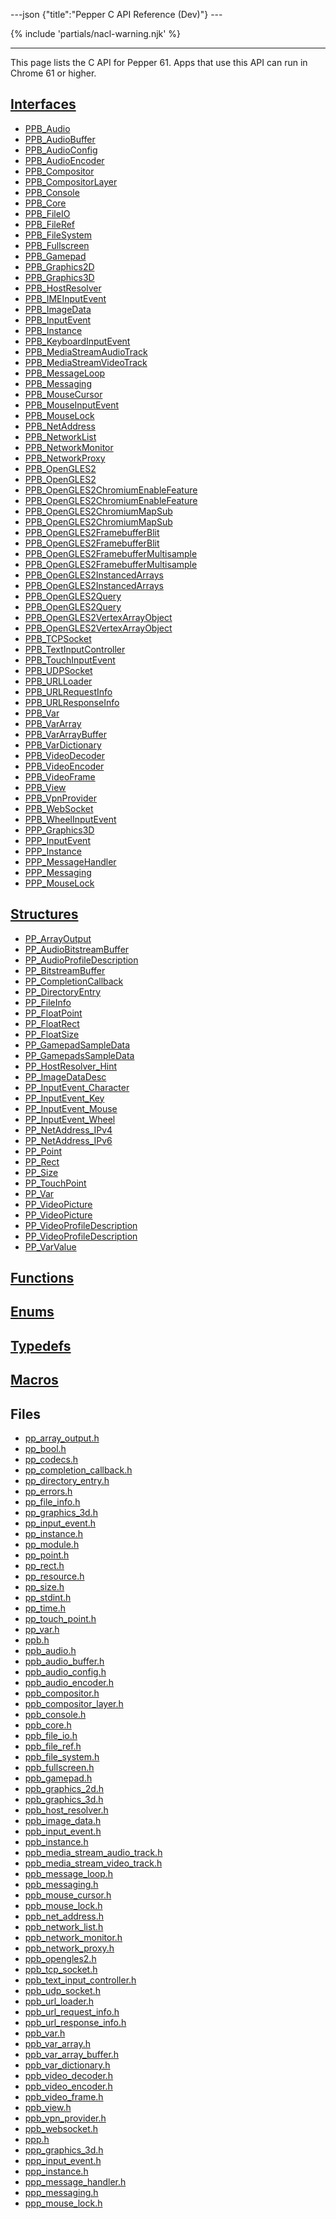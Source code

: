 ---json {"title":"Pepper C API Reference (Dev)"} ---

<span id="c-api-dev" class="target"><span id="pepper-dev-c-index"></span></span> {% include 'partials/nacl-warning.njk' %}

------------------------------------------------------------------------

This page lists the C API for Pepper 61. Apps that use this API can run in Chrome 61 or higher.

<a href="/docs/native-client/pepper_dev/c/group___interfaces/" class="reference external">Interfaces</a>
--------------------------------------------------------------------------------------------------------

-   <a href="/docs/native-client/pepper_dev/c/struct_p_p_b___audio__1__1/" class="reference external">PPB_Audio</a>
-   <a href="/docs/native-client/pepper_dev/c/struct_p_p_b___audio_buffer__0__1/" class="reference external">PPB_AudioBuffer</a>
-   <a href="/docs/native-client/pepper_dev/c/struct_p_p_b___audio_config__1__1/" class="reference external">PPB_AudioConfig</a>
-   <a href="/docs/native-client/pepper_dev/c/struct_p_p_b___audio_encoder__0__1/" class="reference external">PPB_AudioEncoder</a>
-   <a href="/docs/native-client/pepper_dev/c/struct_p_p_b___compositor__0__1/" class="reference external">PPB_Compositor</a>
-   <a href="/docs/native-client/pepper_dev/c/struct_p_p_b___compositor_layer__0__2/" class="reference external">PPB_CompositorLayer</a>
-   <a href="/docs/native-client/pepper_dev/c/struct_p_p_b___console__1__0/" class="reference external">PPB_Console</a>
-   <a href="/docs/native-client/pepper_dev/c/struct_p_p_b___core__1__0/" class="reference external">PPB_Core</a>
-   <a href="/docs/native-client/pepper_dev/c/struct_p_p_b___file_i_o__1__1/" class="reference external">PPB_FileIO</a>
-   <a href="/docs/native-client/pepper_dev/c/struct_p_p_b___file_ref__1__2/" class="reference external">PPB_FileRef</a>
-   <a href="/docs/native-client/pepper_dev/c/struct_p_p_b___file_system__1__0/" class="reference external">PPB_FileSystem</a>
-   <a href="/docs/native-client/pepper_dev/c/struct_p_p_b___fullscreen__1__0/" class="reference external">PPB_Fullscreen</a>
-   <a href="/docs/native-client/pepper_dev/c/struct_p_p_b___gamepad__1__0/" class="reference external">PPB_Gamepad</a>
-   <a href="/docs/native-client/pepper_dev/c/struct_p_p_b___graphics2_d__1__2/" class="reference external">PPB_Graphics2D</a>
-   <a href="/docs/native-client/pepper_dev/c/struct_p_p_b___graphics3_d__1__0/" class="reference external">PPB_Graphics3D</a>
-   <a href="/docs/native-client/pepper_dev/c/struct_p_p_b___host_resolver__1__0/" class="reference external">PPB_HostResolver</a>
-   <a href="/docs/native-client/pepper_dev/c/struct_p_p_b___i_m_e_input_event__1__0/" class="reference external">PPB_IMEInputEvent</a>
-   <a href="/docs/native-client/pepper_dev/c/struct_p_p_b___image_data__1__0/" class="reference external">PPB_ImageData</a>
-   <a href="/docs/native-client/pepper_dev/c/struct_p_p_b___input_event__1__0/" class="reference external">PPB_InputEvent</a>
-   <a href="/docs/native-client/pepper_dev/c/struct_p_p_b___instance__1__0/" class="reference external">PPB_Instance</a>
-   <a href="/docs/native-client/pepper_dev/c/struct_p_p_b___keyboard_input_event__1__2/" class="reference external">PPB_KeyboardInputEvent</a>
-   <a href="/docs/native-client/pepper_dev/c/struct_p_p_b___media_stream_audio_track__0__1/" class="reference external">PPB_MediaStreamAudioTrack</a>
-   <a href="/docs/native-client/pepper_dev/c/struct_p_p_b___media_stream_video_track__1__0/" class="reference external">PPB_MediaStreamVideoTrack</a>
-   <a href="/docs/native-client/pepper_dev/c/struct_p_p_b___message_loop__1__0/" class="reference external">PPB_MessageLoop</a>
-   <a href="/docs/native-client/pepper_dev/c/struct_p_p_b___messaging__1__2/" class="reference external">PPB_Messaging</a>
-   <a href="/docs/native-client/pepper_dev/c/struct_p_p_b___mouse_cursor__1__0/" class="reference external">PPB_MouseCursor</a>
-   <a href="/docs/native-client/pepper_dev/c/struct_p_p_b___mouse_input_event__1__1/" class="reference external">PPB_MouseInputEvent</a>
-   <a href="/docs/native-client/pepper_dev/c/struct_p_p_b___mouse_lock__1__0/" class="reference external">PPB_MouseLock</a>
-   <a href="/docs/native-client/pepper_dev/c/struct_p_p_b___net_address__1__0/" class="reference external">PPB_NetAddress</a>
-   <a href="/docs/native-client/pepper_dev/c/struct_p_p_b___network_list__1__0/" class="reference external">PPB_NetworkList</a>
-   <a href="/docs/native-client/pepper_dev/c/struct_p_p_b___network_monitor__1__0/" class="reference external">PPB_NetworkMonitor</a>
-   <a href="/docs/native-client/pepper_dev/c/struct_p_p_b___network_proxy__1__0/" class="reference external">PPB_NetworkProxy</a>
-   <a href="/docs/native-client/pepper_dev/c/struct_p_p_b___open_g_l_e_s2/" class="reference external">PPB_OpenGLES2</a>
-   <a href="/docs/native-client/pepper_dev/c/struct_p_p_b___open_g_l_e_s2__1__0/" class="reference external">PPB_OpenGLES2</a>
-   <a href="/docs/native-client/pepper_dev/c/struct_p_p_b___open_g_l_e_s2_chromium_enable_feature/" class="reference external">PPB_OpenGLES2ChromiumEnableFeature</a>
-   <a href="/docs/native-client/pepper_dev/c/struct_p_p_b___open_g_l_e_s2_chromium_enable_feature__1__0/" class="reference external">PPB_OpenGLES2ChromiumEnableFeature</a>
-   <a href="/docs/native-client/pepper_dev/c/struct_p_p_b___open_g_l_e_s2_chromium_map_sub/" class="reference external">PPB_OpenGLES2ChromiumMapSub</a>
-   <a href="/docs/native-client/pepper_dev/c/struct_p_p_b___open_g_l_e_s2_chromium_map_sub__1__0/" class="reference external">PPB_OpenGLES2ChromiumMapSub</a>
-   <a href="/docs/native-client/pepper_dev/c/struct_p_p_b___open_g_l_e_s2_framebuffer_blit/" class="reference external">PPB_OpenGLES2FramebufferBlit</a>
-   <a href="/docs/native-client/pepper_dev/c/struct_p_p_b___open_g_l_e_s2_framebuffer_blit__1__0/" class="reference external">PPB_OpenGLES2FramebufferBlit</a>
-   <a href="/docs/native-client/pepper_dev/c/struct_p_p_b___open_g_l_e_s2_framebuffer_multisample/" class="reference external">PPB_OpenGLES2FramebufferMultisample</a>
-   <a href="/docs/native-client/pepper_dev/c/struct_p_p_b___open_g_l_e_s2_framebuffer_multisample__1__0/" class="reference external">PPB_OpenGLES2FramebufferMultisample</a>
-   <a href="/docs/native-client/pepper_dev/c/struct_p_p_b___open_g_l_e_s2_instanced_arrays/" class="reference external">PPB_OpenGLES2InstancedArrays</a>
-   <a href="/docs/native-client/pepper_dev/c/struct_p_p_b___open_g_l_e_s2_instanced_arrays__1__0/" class="reference external">PPB_OpenGLES2InstancedArrays</a>
-   <a href="/docs/native-client/pepper_dev/c/struct_p_p_b___open_g_l_e_s2_query/" class="reference external">PPB_OpenGLES2Query</a>
-   <a href="/docs/native-client/pepper_dev/c/struct_p_p_b___open_g_l_e_s2_query__1__0/" class="reference external">PPB_OpenGLES2Query</a>
-   <a href="/docs/native-client/pepper_dev/c/struct_p_p_b___open_g_l_e_s2_vertex_array_object/" class="reference external">PPB_OpenGLES2VertexArrayObject</a>
-   <a href="/docs/native-client/pepper_dev/c/struct_p_p_b___open_g_l_e_s2_vertex_array_object__1__0/" class="reference external">PPB_OpenGLES2VertexArrayObject</a>
-   <a href="/docs/native-client/pepper_dev/c/struct_p_p_b___t_c_p_socket__1__2/" class="reference external">PPB_TCPSocket</a>
-   <a href="/docs/native-client/pepper_dev/c/struct_p_p_b___text_input_controller__1__0/" class="reference external">PPB_TextInputController</a>
-   <a href="/docs/native-client/pepper_dev/c/struct_p_p_b___touch_input_event__1__4/" class="reference external">PPB_TouchInputEvent</a>
-   <a href="/docs/native-client/pepper_dev/c/struct_p_p_b___u_d_p_socket__1__2/" class="reference external">PPB_UDPSocket</a>
-   <a href="/docs/native-client/pepper_dev/c/struct_p_p_b___u_r_l_loader__1__0/" class="reference external">PPB_URLLoader</a>
-   <a href="/docs/native-client/pepper_dev/c/struct_p_p_b___u_r_l_request_info__1__0/" class="reference external">PPB_URLRequestInfo</a>
-   <a href="/docs/native-client/pepper_dev/c/struct_p_p_b___u_r_l_response_info__1__0/" class="reference external">PPB_URLResponseInfo</a>
-   <a href="/docs/native-client/pepper_dev/c/struct_p_p_b___var__1__2/" class="reference external">PPB_Var</a>
-   <a href="/docs/native-client/pepper_dev/c/struct_p_p_b___var_array__1__0/" class="reference external">PPB_VarArray</a>
-   <a href="/docs/native-client/pepper_dev/c/struct_p_p_b___var_array_buffer__1__0/" class="reference external">PPB_VarArrayBuffer</a>
-   <a href="/docs/native-client/pepper_dev/c/struct_p_p_b___var_dictionary__1__0/" class="reference external">PPB_VarDictionary</a>
-   <a href="/docs/native-client/pepper_dev/c/struct_p_p_b___video_decoder__1__1/" class="reference external">PPB_VideoDecoder</a>
-   <a href="/docs/native-client/pepper_dev/c/struct_p_p_b___video_encoder__0__2/" class="reference external">PPB_VideoEncoder</a>
-   <a href="/docs/native-client/pepper_dev/c/struct_p_p_b___video_frame__0__1/" class="reference external">PPB_VideoFrame</a>
-   <a href="/docs/native-client/pepper_dev/c/struct_p_p_b___view__1__2/" class="reference external">PPB_View</a>
-   <a href="/docs/native-client/pepper_dev/c/struct_p_p_b___vpn_provider__0__1/" class="reference external">PPB_VpnProvider</a>
-   <a href="/docs/native-client/pepper_dev/c/struct_p_p_b___web_socket__1__0/" class="reference external">PPB_WebSocket</a>
-   <a href="/docs/native-client/pepper_dev/c/struct_p_p_b___wheel_input_event__1__0/" class="reference external">PPB_WheelInputEvent</a>
-   <a href="/docs/native-client/pepper_dev/c/struct_p_p_p___graphics3_d__1__0/" class="reference external">PPP_Graphics3D</a>
-   <a href="/docs/native-client/pepper_dev/c/struct_p_p_p___input_event__0__1/" class="reference external">PPP_InputEvent</a>
-   <a href="/docs/native-client/pepper_dev/c/struct_p_p_p___instance__1__1/" class="reference external">PPP_Instance</a>
-   <a href="/docs/native-client/pepper_dev/c/struct_p_p_p___message_handler__0__2/" class="reference external">PPP_MessageHandler</a>
-   <a href="/docs/native-client/pepper_dev/c/struct_p_p_p___messaging__1__0/" class="reference external">PPP_Messaging</a>
-   <a href="/docs/native-client/pepper_dev/c/struct_p_p_p___mouse_lock__1__0/" class="reference external">PPP_MouseLock</a>

<a href="/docs/native-client/pepper_dev/c/group___structs/" class="reference external">Structures</a>
-----------------------------------------------------------------------------------------------------

-   <a href="/docs/native-client/pepper_dev/c/struct_p_p___array_output/" class="reference external">PP_ArrayOutput</a>
-   <a href="/docs/native-client/pepper_dev/c/struct_p_p___audio_bitstream_buffer/" class="reference external">PP_AudioBitstreamBuffer</a>
-   <a href="/docs/native-client/pepper_dev/c/struct_p_p___audio_profile_description/" class="reference external">PP_AudioProfileDescription</a>
-   <a href="/docs/native-client/pepper_dev/c/struct_p_p___bitstream_buffer/" class="reference external">PP_BitstreamBuffer</a>
-   <a href="/docs/native-client/pepper_dev/c/struct_p_p___completion_callback/" class="reference external">PP_CompletionCallback</a>
-   <a href="/docs/native-client/pepper_dev/c/struct_p_p___directory_entry/" class="reference external">PP_DirectoryEntry</a>
-   <a href="/docs/native-client/pepper_dev/c/struct_p_p___file_info/" class="reference external">PP_FileInfo</a>
-   <a href="/docs/native-client/pepper_dev/c/struct_p_p___float_point/" class="reference external">PP_FloatPoint</a>
-   <a href="/docs/native-client/pepper_dev/c/struct_p_p___float_rect/" class="reference external">PP_FloatRect</a>
-   <a href="/docs/native-client/pepper_dev/c/struct_p_p___float_size/" class="reference external">PP_FloatSize</a>
-   <a href="/docs/native-client/pepper_dev/c/struct_p_p___gamepad_sample_data/" class="reference external">PP_GamepadSampleData</a>
-   <a href="/docs/native-client/pepper_dev/c/struct_p_p___gamepads_sample_data/" class="reference external">PP_GamepadsSampleData</a>
-   <a href="/docs/native-client/pepper_dev/c/struct_p_p___host_resolver___hint/" class="reference external">PP_HostResolver_Hint</a>
-   <a href="/docs/native-client/pepper_dev/c/struct_p_p___image_data_desc/" class="reference external">PP_ImageDataDesc</a>
-   <a href="/docs/native-client/pepper_dev/c/struct_p_p___input_event___character/" class="reference external">PP_InputEvent_Character</a>
-   <a href="/docs/native-client/pepper_dev/c/struct_p_p___input_event___key/" class="reference external">PP_InputEvent_Key</a>
-   <a href="/docs/native-client/pepper_dev/c/struct_p_p___input_event___mouse/" class="reference external">PP_InputEvent_Mouse</a>
-   <a href="/docs/native-client/pepper_dev/c/struct_p_p___input_event___wheel/" class="reference external">PP_InputEvent_Wheel</a>
-   <a href="/docs/native-client/pepper_dev/c/struct_p_p___net_address___i_pv4/" class="reference external">PP_NetAddress_IPv4</a>
-   <a href="/docs/native-client/pepper_dev/c/struct_p_p___net_address___i_pv6/" class="reference external">PP_NetAddress_IPv6</a>
-   <a href="/docs/native-client/pepper_dev/c/struct_p_p___point/" class="reference external">PP_Point</a>
-   <a href="/docs/native-client/pepper_dev/c/struct_p_p___rect/" class="reference external">PP_Rect</a>
-   <a href="/docs/native-client/pepper_dev/c/struct_p_p___size/" class="reference external">PP_Size</a>
-   <a href="/docs/native-client/pepper_dev/c/struct_p_p___touch_point/" class="reference external">PP_TouchPoint</a>
-   <a href="/docs/native-client/pepper_dev/c/struct_p_p___var/" class="reference external">PP_Var</a>
-   <a href="/docs/native-client/pepper_dev/c/struct_p_p___video_picture/" class="reference external">PP_VideoPicture</a>
-   <a href="/docs/native-client/pepper_dev/c/struct_p_p___video_picture__0__1/" class="reference external">PP_VideoPicture</a>
-   <a href="/docs/native-client/pepper_dev/c/struct_p_p___video_profile_description/" class="reference external">PP_VideoProfileDescription</a>
-   <a href="/docs/native-client/pepper_dev/c/struct_p_p___video_profile_description__0__1/" class="reference external">PP_VideoProfileDescription</a>
-   <a href="/docs/native-client/pepper_dev/c/union_p_p___var_value/" class="reference external">PP_VarValue</a>

<a href="/docs/native-client/pepper_dev/c/group___functions/" class="reference external">Functions</a>
------------------------------------------------------------------------------------------------------

<a href="/docs/native-client/pepper_dev/c/group___enums/" class="reference external">Enums</a>
----------------------------------------------------------------------------------------------

<a href="/docs/native-client/pepper_dev/c/group___typedefs/" class="reference external">Typedefs</a>
----------------------------------------------------------------------------------------------------

<a href="/docs/native-client/pepper_dev/c/globals_defs/" class="reference external">Macros</a>
----------------------------------------------------------------------------------------------

Files
-----

-   <a href="/docs/native-client/pepper_dev/c/pp__array__output_8h/" class="reference external">pp_array_output.h</a>
-   <a href="/docs/native-client/pepper_dev/c/pp__bool_8h/" class="reference external">pp_bool.h</a>
-   <a href="/docs/native-client/pepper_dev/c/pp__codecs_8h/" class="reference external">pp_codecs.h</a>
-   <a href="/docs/native-client/pepper_dev/c/pp__completion__callback_8h/" class="reference external">pp_completion_callback.h</a>
-   <a href="/docs/native-client/pepper_dev/c/pp__directory__entry_8h/" class="reference external">pp_directory_entry.h</a>
-   <a href="/docs/native-client/pepper_dev/c/pp__errors_8h/" class="reference external">pp_errors.h</a>
-   <a href="/docs/native-client/pepper_dev/c/pp__file__info_8h/" class="reference external">pp_file_info.h</a>
-   <a href="/docs/native-client/pepper_dev/c/pp__graphics__3d_8h/" class="reference external">pp_graphics_3d.h</a>
-   <a href="/docs/native-client/pepper_dev/c/pp__input__event_8h/" class="reference external">pp_input_event.h</a>
-   <a href="/docs/native-client/pepper_dev/c/pp__instance_8h/" class="reference external">pp_instance.h</a>
-   <a href="/docs/native-client/pepper_dev/c/pp__module_8h/" class="reference external">pp_module.h</a>
-   <a href="/docs/native-client/pepper_dev/c/pp__point_8h/" class="reference external">pp_point.h</a>
-   <a href="/docs/native-client/pepper_dev/c/pp__rect_8h/" class="reference external">pp_rect.h</a>
-   <a href="/docs/native-client/pepper_dev/c/pp__resource_8h/" class="reference external">pp_resource.h</a>
-   <a href="/docs/native-client/pepper_dev/c/pp__size_8h/" class="reference external">pp_size.h</a>
-   <a href="/docs/native-client/pepper_dev/c/pp__stdint_8h/" class="reference external">pp_stdint.h</a>
-   <a href="/docs/native-client/pepper_dev/c/pp__time_8h/" class="reference external">pp_time.h</a>
-   <a href="/docs/native-client/pepper_dev/c/pp__touch__point_8h/" class="reference external">pp_touch_point.h</a>
-   <a href="/docs/native-client/pepper_dev/c/pp__var_8h/" class="reference external">pp_var.h</a>
-   <a href="/docs/native-client/pepper_dev/c/ppb_8h/" class="reference external">ppb.h</a>
-   <a href="/docs/native-client/pepper_dev/c/ppb__audio_8h/" class="reference external">ppb_audio.h</a>
-   <a href="/docs/native-client/pepper_dev/c/ppb__audio__buffer_8h/" class="reference external">ppb_audio_buffer.h</a>
-   <a href="/docs/native-client/pepper_dev/c/ppb__audio__config_8h/" class="reference external">ppb_audio_config.h</a>
-   <a href="/docs/native-client/pepper_dev/c/ppb__audio__encoder_8h/" class="reference external">ppb_audio_encoder.h</a>
-   <a href="/docs/native-client/pepper_dev/c/ppb__compositor_8h/" class="reference external">ppb_compositor.h</a>
-   <a href="/docs/native-client/pepper_dev/c/ppb__compositor__layer_8h/" class="reference external">ppb_compositor_layer.h</a>
-   <a href="/docs/native-client/pepper_dev/c/ppb__console_8h/" class="reference external">ppb_console.h</a>
-   <a href="/docs/native-client/pepper_dev/c/ppb__core_8h/" class="reference external">ppb_core.h</a>
-   <a href="/docs/native-client/pepper_dev/c/ppb__file__io_8h/" class="reference external">ppb_file_io.h</a>
-   <a href="/docs/native-client/pepper_dev/c/ppb__file__ref_8h/" class="reference external">ppb_file_ref.h</a>
-   <a href="/docs/native-client/pepper_dev/c/ppb__file__system_8h/" class="reference external">ppb_file_system.h</a>
-   <a href="/docs/native-client/pepper_dev/c/ppb__fullscreen_8h/" class="reference external">ppb_fullscreen.h</a>
-   <a href="/docs/native-client/pepper_dev/c/ppb__gamepad_8h/" class="reference external">ppb_gamepad.h</a>
-   <a href="/docs/native-client/pepper_dev/c/ppb__graphics__2d_8h/" class="reference external">ppb_graphics_2d.h</a>
-   <a href="/docs/native-client/pepper_dev/c/ppb__graphics__3d_8h/" class="reference external">ppb_graphics_3d.h</a>
-   <a href="/docs/native-client/pepper_dev/c/ppb__host__resolver_8h/" class="reference external">ppb_host_resolver.h</a>
-   <a href="/docs/native-client/pepper_dev/c/ppb__image__data_8h/" class="reference external">ppb_image_data.h</a>
-   <a href="/docs/native-client/pepper_dev/c/ppb__input__event_8h/" class="reference external">ppb_input_event.h</a>
-   <a href="/docs/native-client/pepper_dev/c/ppb__instance_8h/" class="reference external">ppb_instance.h</a>
-   <a href="/docs/native-client/pepper_dev/c/ppb__media__stream__audio__track_8h/" class="reference external">ppb_media_stream_audio_track.h</a>
-   <a href="/docs/native-client/pepper_dev/c/ppb__media__stream__video__track_8h/" class="reference external">ppb_media_stream_video_track.h</a>
-   <a href="/docs/native-client/pepper_dev/c/ppb__message__loop_8h/" class="reference external">ppb_message_loop.h</a>
-   <a href="/docs/native-client/pepper_dev/c/ppb__messaging_8h/" class="reference external">ppb_messaging.h</a>
-   <a href="/docs/native-client/pepper_dev/c/ppb__mouse__cursor_8h/" class="reference external">ppb_mouse_cursor.h</a>
-   <a href="/docs/native-client/pepper_dev/c/ppb__mouse__lock_8h/" class="reference external">ppb_mouse_lock.h</a>
-   <a href="/docs/native-client/pepper_dev/c/ppb__net__address_8h/" class="reference external">ppb_net_address.h</a>
-   <a href="/docs/native-client/pepper_dev/c/ppb__network__list_8h/" class="reference external">ppb_network_list.h</a>
-   <a href="/docs/native-client/pepper_dev/c/ppb__network__monitor_8h/" class="reference external">ppb_network_monitor.h</a>
-   <a href="/docs/native-client/pepper_dev/c/ppb__network__proxy_8h/" class="reference external">ppb_network_proxy.h</a>
-   <a href="/docs/native-client/pepper_dev/c/ppb__opengles2_8h/" class="reference external">ppb_opengles2.h</a>
-   <a href="/docs/native-client/pepper_dev/c/ppb__tcp__socket_8h/" class="reference external">ppb_tcp_socket.h</a>
-   <a href="/docs/native-client/pepper_dev/c/ppb__text__input__controller_8h/" class="reference external">ppb_text_input_controller.h</a>
-   <a href="/docs/native-client/pepper_dev/c/ppb__udp__socket_8h/" class="reference external">ppb_udp_socket.h</a>
-   <a href="/docs/native-client/pepper_dev/c/ppb__url__loader_8h/" class="reference external">ppb_url_loader.h</a>
-   <a href="/docs/native-client/pepper_dev/c/ppb__url__request__info_8h/" class="reference external">ppb_url_request_info.h</a>
-   <a href="/docs/native-client/pepper_dev/c/ppb__url__response__info_8h/" class="reference external">ppb_url_response_info.h</a>
-   <a href="/docs/native-client/pepper_dev/c/ppb__var_8h/" class="reference external">ppb_var.h</a>
-   <a href="/docs/native-client/pepper_dev/c/ppb__var__array_8h/" class="reference external">ppb_var_array.h</a>
-   <a href="/docs/native-client/pepper_dev/c/ppb__var__array__buffer_8h/" class="reference external">ppb_var_array_buffer.h</a>
-   <a href="/docs/native-client/pepper_dev/c/ppb__var__dictionary_8h/" class="reference external">ppb_var_dictionary.h</a>
-   <a href="/docs/native-client/pepper_dev/c/ppb__video__decoder_8h/" class="reference external">ppb_video_decoder.h</a>
-   <a href="/docs/native-client/pepper_dev/c/ppb__video__encoder_8h/" class="reference external">ppb_video_encoder.h</a>
-   <a href="/docs/native-client/pepper_dev/c/ppb__video__frame_8h/" class="reference external">ppb_video_frame.h</a>
-   <a href="/docs/native-client/pepper_dev/c/ppb__view_8h/" class="reference external">ppb_view.h</a>
-   <a href="/docs/native-client/pepper_dev/c/ppb__vpn__provider_8h/" class="reference external">ppb_vpn_provider.h</a>
-   <a href="/docs/native-client/pepper_dev/c/ppb__websocket_8h/" class="reference external">ppb_websocket.h</a>
-   <a href="/docs/native-client/pepper_dev/c/ppp_8h/" class="reference external">ppp.h</a>
-   <a href="/docs/native-client/pepper_dev/c/ppp__graphics__3d_8h/" class="reference external">ppp_graphics_3d.h</a>
-   <a href="/docs/native-client/pepper_dev/c/ppp__input__event_8h/" class="reference external">ppp_input_event.h</a>
-   <a href="/docs/native-client/pepper_dev/c/ppp__instance_8h/" class="reference external">ppp_instance.h</a>
-   <a href="/docs/native-client/pepper_dev/c/ppp__message__handler_8h/" class="reference external">ppp_message_handler.h</a>
-   <a href="/docs/native-client/pepper_dev/c/ppp__messaging_8h/" class="reference external">ppp_messaging.h</a>
-   <a href="/docs/native-client/pepper_dev/c/ppp__mouse__lock_8h/" class="reference external">ppp_mouse_lock.h</a>
